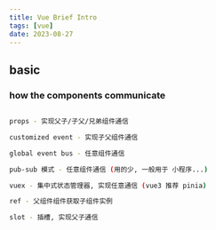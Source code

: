 ```yaml
---
title: Vue Brief Intro
tags: [vue]
date: 2023-08-27
---
```



## basic 

### how the components communicate 

```sh

props - 实现父子/子父/兄弟组件通信

customized event - 实现子父组件通信

global event bus - 任意组件通信

pub-sub 模式 - 任意组件通信 (用的少, 一般用于 小程序...)

vuex - 集中式状态管理器, 实现任意通信 (vue3 推荐 pinia)

ref - 父组件组件获取子组件实例

slot - 插槽, 实现父子通信

```

